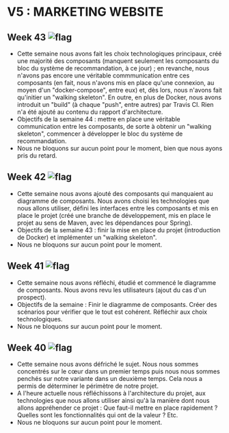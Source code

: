 # V5 : MARKETING WEBSITE



Week 43 ![flag](https://placehold.it/15/ffff00/000000?text=+)
-

* Cette semaine nous avons fait les choix technologiques principaux, créé une majorité des composants (manquent seulement les composants du bloc du système de recommandation, à ce jour) ; en revanche, nous n'avons pas encore une véritable commmunication entre ces composants (en fait, nous n'avons mis en place qu'une connexion, au moyen d'un "docker-compose", entre eux) et, dès lors, nous n'avons fait qu'initier un "walking skeleton". En outre, en plus de Docker, nous avons introduit un "build" (à chaque "push", entre autres) par Travis CI. Rien n'a été ajouté au contenu du rapport d'architecture.
* Objectifs de la semaine 44 : mettre en place une véritable communication entre les composants, de sorte à obtenir un "walking skeleton", commencer à développer le bloc du système de recommandation.
* Nous ne bloquons sur aucun point pour le moment, bien que nous ayons pris du retard.

Week 42 ![flag](https://placehold.it/15/00ff00/000000?text=+)
-

* Cette semaine nous avons ajouté des composants qui manquaient au diagramme de composants. Nous avons choisi les technologies que nous allons utiliser, défini les interfaces entre les composants et mis en place le projet (créé une branche de développement, mis en place le projet au sens de Maven, avec les dépendances pour Spring).
* Objectifs de la semaine 43 : finir la mise en place du projet (introduction de Docker) et implémenter un "walking skeleton".
* Nous ne bloquons sur aucun point pour le moment.

Week 41 ![flag](https://placehold.it/15/00ff00/000000?text=+)
-

* Cette semaine nous avons réfléchi, étudié et commencé le diagramme de composants. Nous avons revu les utilisateurs (ajout du cas d'un prospect).
* Objectifs de la semaine : Finir le diagramme de composants. Créer des scénarios pour vérifier que le tout est cohérent. Réfléchir aux choix technologiques.
* Nous ne bloquons sur aucun point pour le moment.

Week 40 ![flag](https://placehold.it/15/00ff00/000000?text=+)
-

* Cette semaine nous avons défriché le sujet. Nous nous sommes concentrés sur le cœur dans un premier temps puis nous nous sommes penchés sur notre variante dans un deuxième temps. Cela nous a permis de déterminer le périmètre de notre projet.
* A l'heure actuelle nous réfléchissons à l'architecture du projet, aux technologies que nous allons utiliser ainsi qu'à la manière dont nous allons appréhender ce projet : Que faut-il mettre en place rapidement ? Quelles sont les fonctionnalités qui ont de la valeur ? Etc.
* Nous ne bloquons sur aucun point pour le moment.
